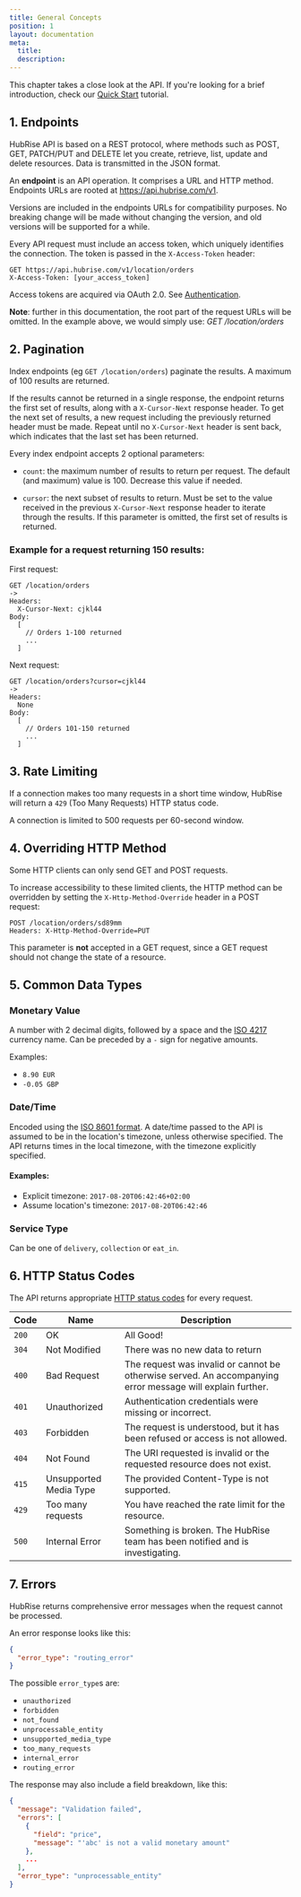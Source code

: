 ```yaml
---
title: General Concepts
position: 1
layout: documentation
meta:
  title:
  description:
---
```


This chapter takes a close look at the API. If you're looking for a brief introduction, check our [Quick Start](/developers/quick-start) tutorial.

## 1. Endpoints

HubRise API is based on a REST protocol, where methods such as POST, GET, PATCH/PUT and DELETE let you create, retrieve, list, update and delete resources. Data is transmitted in the JSON format.

An **endpoint** is an API operation. It comprises a URL and HTTP method. Endpoints URLs are rooted at https://api.hubrise.com/v1.

Versions are included in the endpoints URLs for compatibility purposes. No breaking change will be made without changing the version, and old versions will be supported for a while.

Every API request must include an access token, which uniquely identifies the connection. The token is passed in the `X-Access-Token` header:

```http
GET https://api.hubrise.com/v1/location/orders
X-Access-Token: [your_access_token]
```

Access tokens are acquired via OAuth 2.0. See [Authentication](/developers/authentication).

**Note**: further in this documentation, the root part of the request URLs will be omitted. In the example above, we would simply use: _GET /location/orders_

## 2. Pagination

Index endpoints (eg `GET /location/orders`) paginate the results. A maximum of 100 results are returned.

If the results cannot be returned in a single response, the endpoint returns the first set of results, along with a `X-Cursor-Next` response header. To get the next set of results, a new request including the previously returned header must be made. Repeat until no `X-Cursor-Next` header is sent back, which indicates that the last set has been returned.

Every index endpoint accepts 2 optional parameters:

- `count`: the maximum number of results to return per request. The default (and maximum) value is 100. Decrease this value if needed.

- `cursor`: the next subset of results to return. Must be set to the value received in the previous `X-Cursor-Next` response header to iterate through the results. If this parameter is omitted, the first set of results is returned.

### Example for a request returning 150 results:

First request:

```http
GET /location/orders
->
Headers:
  X-Cursor-Next: cjkl44
Body:
  [
    // Orders 1-100 returned
    ...
  ]
```

Next request:

```http
GET /location/orders?cursor=cjkl44
->
Headers:
  None
Body:
  [
    // Orders 101-150 returned
    ...
  ]
```

## 3. Rate Limiting

If a connection makes too many requests in a short time window, HubRise will return a `429` (Too Many Requests) HTTP status code.

A connection is limited to 500 requests per 60-second window.

## 4. Overriding HTTP Method

Some HTTP clients can only send GET and POST requests.

To increase accessibility to these limited clients, the HTTP method can be overridden by setting the `X-Http-Method-Override` header in a POST request:

```http
POST /location/orders/sd89mm
Headers: X-Http-Method-Override=PUT
```

This parameter is **not** accepted in a GET request, since a GET request should not change the state of a resource.

## 5. Common Data Types

### Monetary Value

A number with 2 decimal digits, followed by a space and the [ISO 4217](https://en.wikipedia.org/wiki/ISO_4217) currency name. Can be preceded by a `-` sign for negative amounts.

Examples:

- `8.90 EUR`
- `-0.05 GBP`

### Date/Time

Encoded using the [ISO 8601 format](https://en.wikipedia.org/wiki/ISO_8601). A date/time passed to the API is assumed to be in the location's timezone, unless otherwise specified. The API returns times in the local timezone, with the timezone explicitly specified.

#### Examples:

- Explicit timezone: `2017-08-20T06:42:46+02:00`
- Assume location's timezone: `2017-08-20T06:42:46`

### Service Type

Can be one of `delivery`, `collection` or `eat_in`.

## 6. HTTP Status Codes

The API returns appropriate [HTTP status codes](https://en.wikipedia.org/wiki/List_of_HTTP_status_codes) for every request.

| Code  | Name                   | Description                                                                                                |
| ----- | ---------------------- | ---------------------------------------------------------------------------------------------------------- |
| `200` | OK                     | All Good!                                                                                                  |
| `304` | Not Modified           | There was no new data to return                                                                            |
| `400` | Bad Request            | The request was invalid or cannot be otherwise served. An accompanying error message will explain further. |
| `401` | Unauthorized           | Authentication credentials were missing or incorrect.                                                      |
| `403` | Forbidden              | The request is understood, but it has been refused or access is not allowed.                               |
| `404` | Not Found              | The URI requested is invalid or the requested resource does not exist.                                     |
| `415` | Unsupported Media Type | The provided Content-Type is not supported.                                                                |
| `429` | Too many requests      | You have reached the rate limit for the resource.                                                          |
| `500` | Internal Error         | Something is broken. The HubRise team has been notified and is investigating.                              |

## 7. Errors

HubRise returns comprehensive error messages when the request cannot be processed.

An error response looks like this:

```json
{
  "error_type": "routing_error"
}
```

The possible `error_type`s are:

- `unauthorized`
- `forbidden`
- `not_found`
- `unprocessable_entity`
- `unsupported_media_type`
- `too_many_requests`
- `internal_error`
- `routing_error`

The response may also include a field breakdown, like this:

```json
{
  "message": "Validation failed",
  "errors": [
    {
      "field": "price",
      "message": "'abc' is not a valid monetary amount"
    },
    ...
  ],
  "error_type": "unprocessable_entity"
}
```
